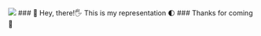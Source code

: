 <img src="https://i.imgur.com/jUFmcSz_d.webp?maxwidth=3&fidelity=grand">
### 🐅 Hey, there!🖐  This is my representation 🌓 
### Thanks for coming 🙋 


<!--
**TheMan1697/TheMan1697** is a ✨ _special_ ✨ repository because its `README.md` (this file) appears on your GitHub profile.

Here are some ideas to get you started:

- 🔭 I’m currently working on ...
- 🌱 I’m currently learning ...
- 👯 I’m looking to collaborate on ...
- 🤔 I’m looking for help with ...
- 💬 Ask me about ...
- 📫 How to reach me: ...
- 😄 Pronouns: ...
- ⚡ Fun fact: ...
-->
